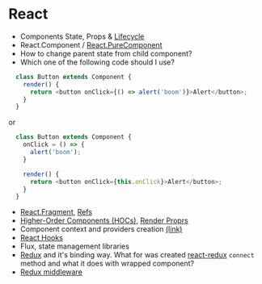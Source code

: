 # React

- Components State, Props & [Lifecycle](http://projects.wojtekmaj.pl/react-lifecycle-methods-diagram/)
- React.Component / [React.PureComponent](https://reactjs.org/docs/react-api.html#reactpurecomponent)
- How to change parent state from child component?
- Which one of the following code should I use? 
```javascript
  class Button extends Component {
    render() {
      return <button onClick={() => alert('boom')}>Alert</button>;
    }
  }
```
  or
```javascript
  class Button extends Component {
    onClick = () => {
      alert('boom');
    }

    render() {
      return <button onClick={this.onClick}>Alert</button>;
    }
  }
```
- [React.Fragment](https://reactjs.org/docs/react-api.html#reactfragment), [Refs](https://reactjs.org/docs/glossary.html#refs)
- [Higher-Order Components (HOCs)](https://reactjs.org/docs/higher-order-components.html), [Render Proprs](https://reactjs.org/docs/render-props.html)
- Component context and providers creation [(link)](https://reactjs.org/docs/context.html)
- [React Hooks](https://reactjs.org/docs/hooks-intro.html)
- Flux, state management libraries
- [Redux](https://redux.js.org/) and it's binding way. What for was created [react-redux](https://github.com/reactjs/react-redux) `connect` method and what it does with wrapped component?
- [Redux middleware](https://redux.js.org/advanced/middleware)
